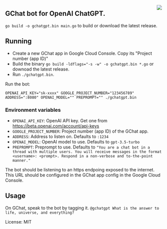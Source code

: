 <a href="https://zerodha.tech"><img src="https://zerodha.tech/static/images/github-badge.svg" align="right" /></a>

## GChat bot for OpenAI ChatGPT.

`go build -o gchatgpt.bin main.go` to build or download the latest release.


## Running
- Create a new GChat app in Google Cloud Console. Copy its "Project number (app ID)"
- Build the binary `go build -ldflags="-s -w" -o gchatgpt.bin *.go` or downoad the latest release.
- Run `./gchatgpt.bin`.

Run the bot:
```shell
OPENAI_API_KEY="sk-xxxx" GOOGLE_PROJECT_NUMBER="123456789" ADDRESS=":8080" OPENAI_MODEL="" PREPROMPT="" ./gchatgpt.bin
```

### Environment variables
- `OPENAI_API_KEY`: OpenAI API key. Get one from https://beta.openai.com/account/api-keys
- `GOOGLE_PROJECT_NUMBER`: Project number (app ID) of the GChat app.
- `ADDRESS`: Address to listen on. Defaults to `:1234`
- `OPENAI_MODEL`: OpenAI model to use. Defaults to `gpt-3.5-turbo`
- `PREPROMPT`: Preprompt to use. Defaults to `"You are a chat bot in a thread with multiple users. You will receive messages in the format <username>: <prompt>. Respond in a non-verbose and to-the-point manner."`


The bot should be listening to an https endpoing exposed to the internet. This URL should be configured in the GChat app config in the Google Cloud Console.

## Usage
On GChat, speak to the bot by tagging it. `@gchatgpt What is the answer to life, universe, and everything?`

License: MIT
